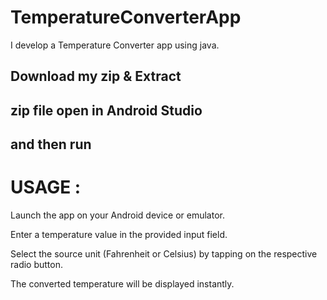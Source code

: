 # TemperatureConverterApp
I develop a Temperature Converter app using java.

## Download my zip & Extract

## zip file open in Android Studio

## and then run

# USAGE :
  Launch the app on your Android device or emulator.
  
  Enter a temperature value in the provided input field.
  
  Select the source unit (Fahrenheit or Celsius) by tapping on the respective radio button.
  
  The converted temperature will be displayed instantly.
